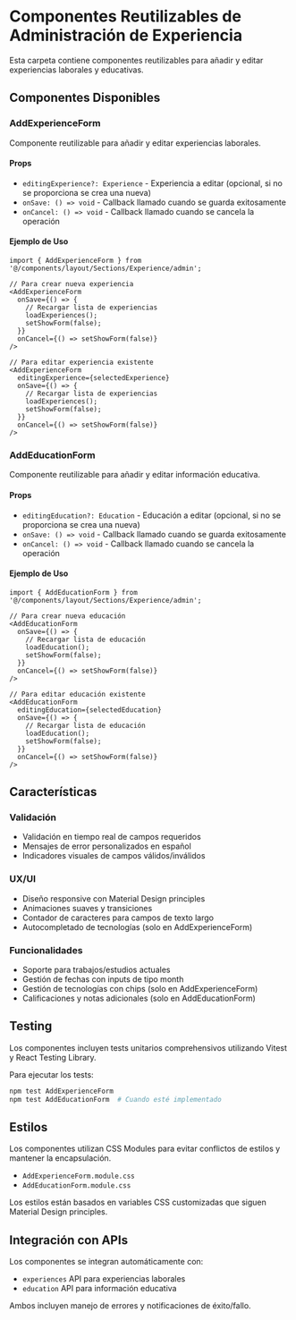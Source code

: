 # Componentes Reutilizables de Administración de Experiencia

Esta carpeta contiene componentes reutilizables para añadir y editar experiencias laborales y educativas.

## Componentes Disponibles

### AddExperienceForm

Componente reutilizable para añadir y editar experiencias laborales.

#### Props

- `editingExperience?: Experience` - Experiencia a editar (opcional, si no se proporciona se crea una nueva)
- `onSave: () => void` - Callback llamado cuando se guarda exitosamente
- `onCancel: () => void` - Callback llamado cuando se cancela la operación

#### Ejemplo de Uso

```tsx
import { AddExperienceForm } from '@/components/layout/Sections/Experience/admin';

// Para crear nueva experiencia
<AddExperienceForm
  onSave={() => {
    // Recargar lista de experiencias
    loadExperiences();
    setShowForm(false);
  }}
  onCancel={() => setShowForm(false)}
/>

// Para editar experiencia existente
<AddExperienceForm
  editingExperience={selectedExperience}
  onSave={() => {
    // Recargar lista de experiencias
    loadExperiences();
    setShowForm(false);
  }}
  onCancel={() => setShowForm(false)}
/>
```

### AddEducationForm

Componente reutilizable para añadir y editar información educativa.

#### Props

- `editingEducation?: Education` - Educación a editar (opcional, si no se proporciona se crea una nueva)
- `onSave: () => void` - Callback llamado cuando se guarda exitosamente
- `onCancel: () => void` - Callback llamado cuando se cancela la operación

#### Ejemplo de Uso

```tsx
import { AddEducationForm } from '@/components/layout/Sections/Experience/admin';

// Para crear nueva educación
<AddEducationForm
  onSave={() => {
    // Recargar lista de educación
    loadEducation();
    setShowForm(false);
  }}
  onCancel={() => setShowForm(false)}
/>

// Para editar educación existente
<AddEducationForm
  editingEducation={selectedEducation}
  onSave={() => {
    // Recargar lista de educación
    loadEducation();
    setShowForm(false);
  }}
  onCancel={() => setShowForm(false)}
/>
```

## Características

### Validación

- Validación en tiempo real de campos requeridos
- Mensajes de error personalizados en español
- Indicadores visuales de campos válidos/inválidos

### UX/UI

- Diseño responsive con Material Design principles
- Animaciones suaves y transiciones
- Contador de caracteres para campos de texto largo
- Autocompletado de tecnologías (solo en AddExperienceForm)

### Funcionalidades

- Soporte para trabajos/estudios actuales
- Gestión de fechas con inputs de tipo month
- Gestión de tecnologías con chips (solo en AddExperienceForm)
- Calificaciones y notas adicionales (solo en AddEducationForm)

## Testing

Los componentes incluyen tests unitarios comprehensivos utilizando Vitest y React Testing Library.

Para ejecutar los tests:

```bash
npm test AddExperienceForm
npm test AddEducationForm  # Cuando esté implementado
```

## Estilos

Los componentes utilizan CSS Modules para evitar conflictos de estilos y mantener la encapsulación.

- `AddExperienceForm.module.css`
- `AddEducationForm.module.css`

Los estilos están basados en variables CSS customizadas que siguen Material Design principles.

## Integración con APIs

Los componentes se integran automáticamente con:

- `experiences` API para experiencias laborales
- `education` API para información educativa

Ambos incluyen manejo de errores y notificaciones de éxito/fallo.
